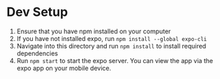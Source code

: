 # Dev Setup

1. Ensure that you have npm installed on your computer
2. If you have not installed expo, run `npm install --global expo-cli`
3. Navigate into this directory and run `npm install` to install required dependencies
4. Run `npm start` to start the expo server. You can view the app via the expo app on your mobile device.
